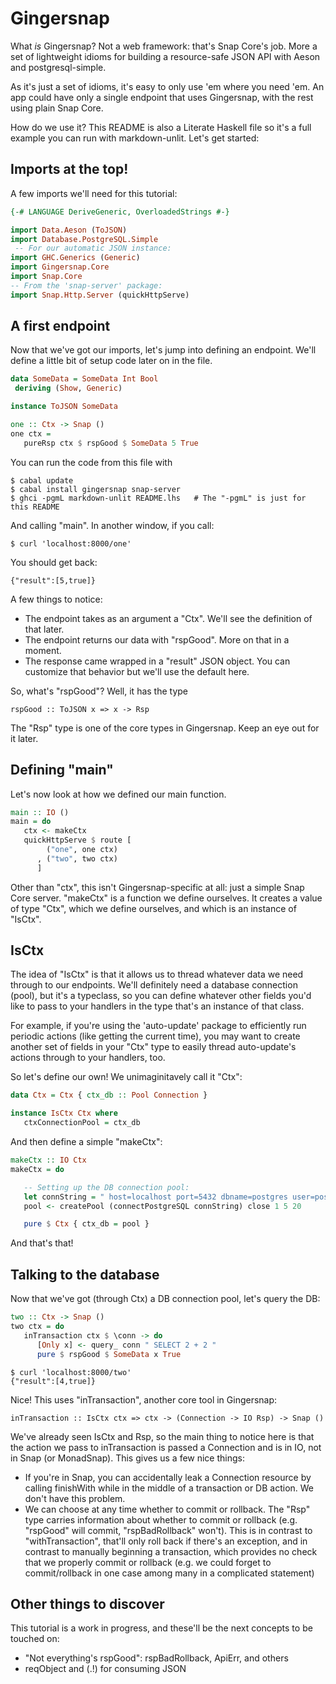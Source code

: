 # Gingersnap

What _is_ Gingersnap? Not a web framework: that's Snap Core's job.
More a set of lightweight idioms for building a resource-safe JSON API with
Aeson and postgresql-simple.

As it's just a set of idioms, it's easy to only use 'em where you need 'em.
An app could have only a single endpoint that uses Gingersnap, with the rest
using plain Snap Core.

How do we use it? This README is also a Literate Haskell file so it's a full
example you can run with markdown-unlit. Let's get started:

## Imports at the top!

A few imports we'll need for this tutorial:

```haskell
{-# LANGUAGE DeriveGeneric, OverloadedStrings #-}

import Data.Aeson (ToJSON)
import Database.PostgreSQL.Simple
 -- For our automatic JSON instance:
import GHC.Generics (Generic)
import Gingersnap.Core
import Snap.Core
-- From the 'snap-server' package:
import Snap.Http.Server (quickHttpServe)
```

## A first endpoint

Now that we've got our imports, let's jump into defining an endpoint. We'll
define a little bit of setup code later on in the file.

```haskell
data SomeData = SomeData Int Bool
 deriving (Show, Generic)

instance ToJSON SomeData

one :: Ctx -> Snap ()
one ctx =
   pureRsp ctx $ rspGood $ SomeData 5 True
```

You can run the code from this file with

    $ cabal update
    $ cabal install gingersnap snap-server
    $ ghci -pgmL markdown-unlit README.lhs   # The "-pgmL" is just for this README

And calling "main". In another window, if you call:

    $ curl 'localhost:8000/one'

You should get back:

    {"result":[5,true]}

A few things to notice:
  - The endpoint takes as an argument a "Ctx". We'll see the definition of that
    later.
  - The endpoint returns our data with "rspGood". More on that in a moment.
  - The response came wrapped in a "result" JSON object. You can customize that
    behavior but we'll use the default here.

So, what's "rspGood"? Well, it has the type

    rspGood :: ToJSON x => x -> Rsp

The "Rsp" type is one of the core types in Gingersnap. Keep an eye out for it later.

## Defining "main"

Let's now look at how we defined our main function.

```haskell
main :: IO ()
main = do
   ctx <- makeCtx
   quickHttpServe $ route [
        ("one", one ctx)
      , ("two", two ctx)
      ]
```

Other than "ctx", this isn't Gingersnap-specific at all: just a simple
Snap Core server. "makeCtx" is a function we define ourselves. It creates a
value of type "Ctx", which we define ourselves, and which is an instance of
"IsCtx".

## IsCtx

The idea of "IsCtx" is that it allows us to thread whatever data we need through
to our endpoints. We'll definitely need a database connection (pool), but it's a
typeclass, so you can define whatever other fields you'd like to pass to your
handlers in the type that's an instance of that class.

For example, if you're using the 'auto-update' package to efficiently run
periodic actions (like getting the current time), you may want to create another
set of fields in your "Ctx" type to easily thread auto-update's actions through
to your handlers, too.

So let's define our own! We unimaginitavely call it "Ctx":

```haskell
data Ctx = Ctx { ctx_db :: Pool Connection }

instance IsCtx Ctx where
   ctxConnectionPool = ctx_db
```

And then define a simple "makeCtx":

```haskell
makeCtx :: IO Ctx
makeCtx = do

   -- Setting up the DB connection pool:
   let connString = " host=localhost port=5432 dbname=postgres user=postgres "
   pool <- createPool (connectPostgreSQL connString) close 1 5 20

   pure $ Ctx { ctx_db = pool }
```

And that's that!

## Talking to the database

Now that we've got (through Ctx) a DB connection pool, let's query the DB:


```haskell
two :: Ctx -> Snap ()
two ctx = do
   inTransaction ctx $ \conn -> do
      [Only x] <- query_ conn " SELECT 2 + 2 "
      pure $ rspGood $ SomeData x True
```

    $ curl 'localhost:8000/two'
    {"result":[4,true]}

Nice! This uses "inTransaction", another core tool in Gingersnap:

    inTransaction :: IsCtx ctx => ctx -> (Connection -> IO Rsp) -> Snap ()

We've already seen IsCtx and Rsp, so the main thing to notice here is that the
action we pass to inTransaction is passed a Connection and is in IO, not in Snap
(or MonadSnap). This gives us a few nice things:
  - If you're in Snap, you can accidentally leak a Connection resource by calling
    finishWith while in the middle of a transaction or DB action. We don't have this
    problem.
  - We can choose at any time whether to commit or rollback. The "Rsp" type carries
    information about whether to commit or rollback (e.g. "rspGood" will commit,
    "rspBadRollback" won't). This is in contrast to "withTransaction", that'll
    only roll back if there's an exception, and in contrast to manually beginning
    a transaction, which provides no check that we properly commit or rollback
    (e.g. we could forget to commit/rollback in one case among many in a complicated
    statement)


## Other things to discover

This tutorial is a work in progress, and these'll be the next concepts to be
touched on:

  - "Not everything's rspGood": rspBadRollback, ApiErr, and others
  - reqObject and (.!) for consuming JSON
